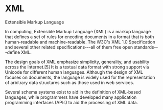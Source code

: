 # XML


Extensible Markup Language

In computing, Extensible Markup Language (XML) is a markup language that
defines a set of rules for encoding documents in a format that is both
human-readable and machine-readable. The W3C's XML 1.0 Specification and
several other related specifications---all of them free open
standards---define XML.

The design goals of XML emphasize simplicity, generality, and usability
across the Internet.\[5\] It is a textual data format with strong
support via Unicode for different human languages. Although the design
of XML focuses on documents, the language is widely used for the
representation of arbitrary data structures such as those used in web
services.

Several schema systems exist to aid in the definition of XML-based
languages, while programmers have developed many application programming
interfaces (APIs) to aid the processing of XML data.



